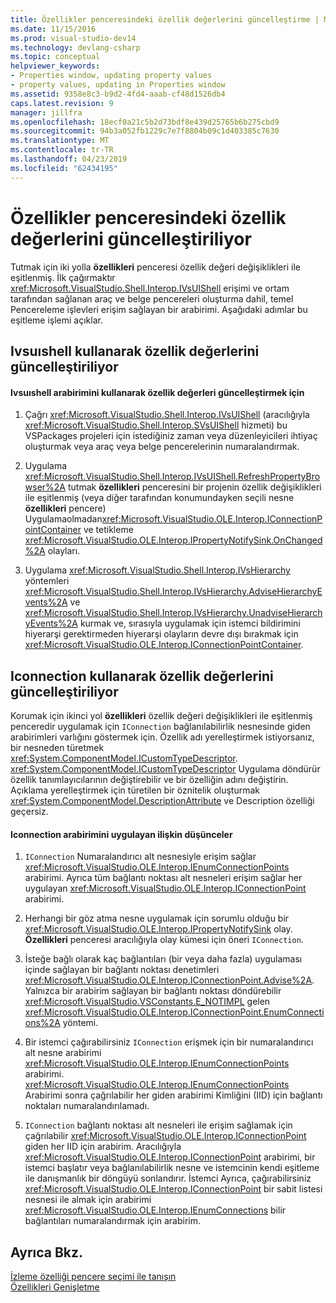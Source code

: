 ```yaml
---
title: Özellikler penceresindeki özellik değerlerini güncelleştirme | Microsoft Docs
ms.date: 11/15/2016
ms.prod: visual-studio-dev14
ms.technology: devlang-csharp
ms.topic: conceptual
helpviewer_keywords:
- Properties window, updating property values
- property values, updating in Properties window
ms.assetid: 9358e8c3-b9d2-4fd4-aaab-cf48d1526db4
caps.latest.revision: 9
manager: jillfra
ms.openlocfilehash: 18ecf0a21c5b2d73bdf8e439d25765b6b275cbd9
ms.sourcegitcommit: 94b3a052fb1229c7e7f8804b09c1d403385c7630
ms.translationtype: MT
ms.contentlocale: tr-TR
ms.lasthandoff: 04/23/2019
ms.locfileid: "62434195"
---
```

# <a name="updating-property-values-in-the-properties-window"></a>Özellikler penceresindeki özellik değerlerini güncelleştiriliyor
Tutmak için iki yolla **özellikleri** penceresi özellik değeri değişiklikleri ile eşitlenmiş. İlk çağırmaktır <xref:Microsoft.VisualStudio.Shell.Interop.IVsUIShell> erişimi ve ortam tarafından sağlanan araç ve belge pencereleri oluşturma dahil, temel Pencereleme işlevleri erişim sağlayan bir arabirimi. Aşağıdaki adımlar bu eşitleme işlemi açıklar.  
  
## <a name="updating-property-values-using-ivsuishell"></a>Ivsuıshell kullanarak özellik değerlerini güncelleştiriliyor  
  
#### <a name="to-update-property-values-using-the-ivsuishell-interface"></a>Ivsuıshell arabirimini kullanarak özellik değerleri güncelleştirmek için  
  
1. Çağrı <xref:Microsoft.VisualStudio.Shell.Interop.IVsUIShell> (aracılığıyla <xref:Microsoft.VisualStudio.Shell.Interop.SVsUIShell> hizmeti) bu VSPackages projeleri için istediğiniz zaman veya düzenleyicileri ihtiyaç oluşturmak veya araç veya belge pencerelerinin numaralandırmak.  
  
2. Uygulama <xref:Microsoft.VisualStudio.Shell.Interop.IVsUIShell.RefreshPropertyBrowser%2A> tutmak **özellikleri** penceresini bir projenin özellik değişiklikleri ile eşitlenmiş (veya diğer tarafından konumundayken seçili nesne **özellikleri** pencere) Uygulamaolmadan<xref:Microsoft.VisualStudio.OLE.Interop.IConnectionPointContainer> ve tetikleme <xref:Microsoft.VisualStudio.OLE.Interop.IPropertyNotifySink.OnChanged%2A> olayları.  
  
3. Uygulama <xref:Microsoft.VisualStudio.Shell.Interop.IVsHierarchy> yöntemleri <xref:Microsoft.VisualStudio.Shell.Interop.IVsHierarchy.AdviseHierarchyEvents%2A> ve <xref:Microsoft.VisualStudio.Shell.Interop.IVsHierarchy.UnadviseHierarchyEvents%2A> kurmak ve, sırasıyla uygulamak için istemci bildirimini hiyerarşi gerektirmeden hiyerarşi olayların devre dışı bırakmak için <xref:Microsoft.VisualStudio.OLE.Interop.IConnectionPointContainer>.  
  
## <a name="updating-property-values-using-iconnection"></a>Iconnection kullanarak özellik değerlerini güncelleştiriliyor  
 Korumak için ikinci yol **özellikleri** özellik değeri değişiklikleri ile eşitlenmiş penceredir uygulamak için `IConnection` bağlanılabilirlik nesnesinde giden arabirimleri varlığını göstermek için. Özellik adı yerelleştirmek istiyorsanız, bir nesneden türetmek <xref:System.ComponentModel.ICustomTypeDescriptor>. <xref:System.ComponentModel.ICustomTypeDescriptor> Uygulama döndürür özellik tanımlayıcılarının değiştirebilir ve bir özelliğin adını değiştirin. Açıklama yerelleştirmek için türetilen bir öznitelik oluşturmak <xref:System.ComponentModel.DescriptionAttribute> ve Description özelliği geçersiz.  
  
#### <a name="considerations-in-implementing-the-iconnection-interface"></a>Iconnection arabirimini uygulayan ilişkin düşünceler  
  
1. `IConnection` Numaralandırıcı alt nesnesiyle erişim sağlar <xref:Microsoft.VisualStudio.OLE.Interop.IEnumConnectionPoints> arabirimi. Ayrıca tüm bağlantı noktası alt nesneleri erişim sağlar her uygulayan <xref:Microsoft.VisualStudio.OLE.Interop.IConnectionPoint> arabirimi.  
  
2. Herhangi bir göz atma nesne uygulamak için sorumlu olduğu bir <xref:Microsoft.VisualStudio.OLE.Interop.IPropertyNotifySink> olay. **Özellikleri** penceresi aracılığıyla olay kümesi için öneri `IConnection`.  
  
3. İsteğe bağlı olarak kaç bağlantıları (bir veya daha fazla) uygulaması içinde sağlayan bir bağlantı noktası denetimleri <xref:Microsoft.VisualStudio.OLE.Interop.IConnectionPoint.Advise%2A>. Yalnızca bir arabirim sağlayan bir bağlantı noktası döndürebilir <xref:Microsoft.VisualStudio.VSConstants.E_NOTIMPL> gelen <xref:Microsoft.VisualStudio.OLE.Interop.IConnectionPoint.EnumConnections%2A> yöntemi.  
  
4. Bir istemci çağırabilirsiniz `IConnection` erişmek için bir numaralandırıcı alt nesne arabirimi <xref:Microsoft.VisualStudio.OLE.Interop.IEnumConnectionPoints> arabirimi. <xref:Microsoft.VisualStudio.OLE.Interop.IEnumConnectionPoints> Arabirimi sonra çağrılabilir her giden arabirimi Kimliğini (IID) için bağlantı noktaları numaralandırılamadı.  
  
5. `IConnection` bağlantı noktası alt nesneleri ile erişim sağlamak için çağrılabilir <xref:Microsoft.VisualStudio.OLE.Interop.IConnectionPoint> giden her IID için arabirim. Aracılığıyla <xref:Microsoft.VisualStudio.OLE.Interop.IConnectionPoint> arabirimi, bir istemci başlatır veya bağlanılabilirlik nesne ve istemcinin kendi eşitleme ile danışmanlık bir döngüyü sonlandırır. İstemci Ayrıca, çağırabilirsiniz <xref:Microsoft.VisualStudio.OLE.Interop.IConnectionPoint> bir sabit listesi nesnesi ile almak için arabirimi <xref:Microsoft.VisualStudio.OLE.Interop.IEnumConnections> bilir bağlantıları numaralandırmak için arabirim.  
  
## <a name="see-also"></a>Ayrıca Bkz.  
 [İzleme özelliği pencere seçimi ile tanışın](../misc/announcing-property-window-selection-tracking.md)   
 [Özellikleri Genişletme](../extensibility/internals/extending-properties.md)